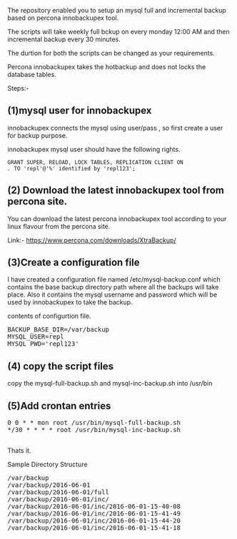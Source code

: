 The repository enabled you to setup an mysql full and incremental backup based on percona innobackupex tool. 

The scripts will take weekly full bckup on every monday 12:00 AM and then incremental backup every 30 minutes. 

The durtion for both the scripts can be changed as your requirements.

Percona innobackupex takes the hotbackup and does not locks the database tables.

Steps:-

<h2>(1)mysql user for innobackupex</h2>

innobackupex connects the mysql using user/pass , so first create a user for backup purpose.

innobackupex mysql user should have the following rights.

<code>GRANT SUPER, RELOAD, LOCK TABLES, REPLICATION CLIENT ON *.* TO 'repl'@'%' identified by 'repl123';</code>

<h2>(2) Download the latest innobackupex tool from percona site.</h2>

You can download the latest percona innobackupex tool according to your linux flavour from the percona site.

Link:- https://www.percona.com/downloads/XtraBackup/

<h2>(3)Create a configuration file</h2>

I have created a configuration file named /etc/mysql-backup.conf which contains the base backup directory path where all the backups will take place. Also it contains the mysql username and password which will be used by innobackupex to take the backup.

contents of configurtion file.
<pre>
BACKUP_BASE_DIR=/var/backup
MYSQL_USER=repl
MYSQL_PWD='repl123'
</pre>

<h2>(4) copy the script files </h2>

copy the mysql-full-backup.sh and mysql-inc-backup.sh into /usr/bin

<h2>(5)Add crontan entries</h2>
<pre>
0 0 * * mon root /usr/bin/mysql-full-backup.sh
*/30 * * * * root /usr/bin/mysql-inc-backup.sh

</pre>

Thats it.


Sample Directory Structure
<pre>
/var/backup
/var/backup/2016-06-01
/var/backup/2016-06-01/full
/var/backup/2016-06-01/inc/
/var/backup/2016-06-01/inc/2016-06-01-15-40-08  
/var/backup/2016-06-01/inc/2016-06-01-15-41-49  
/var/backup/2016-06-01/inc/2016-06-01-15-44-20  
/var/backup/2016-06-01/inc/2016-06-01-15-41-18
</pre>
